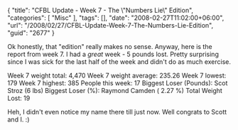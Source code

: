 {
	"title": "CFBL Update - Week 7 - The \\\"Numbers Lie\\\" Edition",
	"categories": [
		"Misc"
	],
	"tags": [],
	"date": "2008-02-27T11:02:00+06:00",
	"url": "/2008/02/27/CFBL-Update-Week-7-The-Numbers-Lie-Edition",
	"guid": "2677"
}

Ok honestly, that "edition" really makes no sense. Anyway, here is the report from week 7. I had a <i>great</i> week - 5 pounds lost. Pretty surprising since I was sick for the last half of the week and didn't do as much exercise. 

Week 7 weight total: 4,470
Week 7 weight average: 235.26
Week 7 lowest: 179
Week 7 highest: 385
People this week: 17
Biggest Loser (Pounds): Scot Stroz (6 lbs)
Biggest Loser (%): Raymond Camden ( 2.27 %)
Total Weight Lost: 19

Heh, I didn't even notice my name there till just now. Well congrats to Scott and I. :)